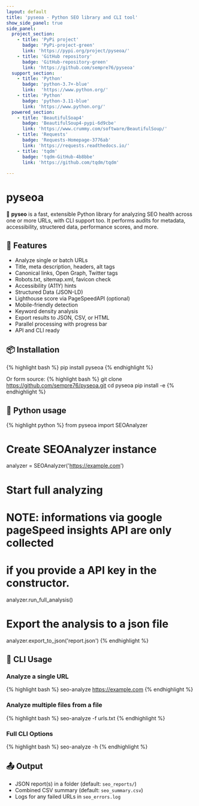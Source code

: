 ```yaml
---
layout: default
title: 'pyseoa - Python SEO library and CLI tool'
show_side_panel: true
side_panel:
  project_section:
    - title: 'PyPi project'
      badge: 'PyPi-project-green'
      link: 'https://pypi.org/project/pyseoa/'
    - title: 'GitHub repository'
      badge: 'GitHub-repository-green'
      link: 'https://github.com/sempre76/pyseoa'
  support_section:
    - title: 'Python'
      badge: 'python-3.7+-blue'
      link:  'https://www.python.org/'
    - title: 'Python'
      badge: 'python-3.11-blue'
      link: 'https://www.python.org/'
  powered_section:
    - title: 'BeautifulSoap4'
      badge: 'BeautifulSoup4-pypi-6d9cbe'
      link: 'https://www.crummy.com/software/BeautifulSoup/'
    - title: 'Requests'
      badge: 'Requests-Homepage-3776ab'
      link: 'https://requests.readthedocs.io/'
    - title: 'tqdm'
      badge: 'tqdm-GitHub-4b8bbe'
      link: 'https://github.com/tqdm/tqdm'
      
---
```

# pyseoa

🔎 **pyseo** is a fast, extensible Python library for analyzing SEO health across one or more URLs, with CLI support too. It performs audits for metadata, accessibility, structered data, performance scores, and more.



## 🚀 Features

- Analyze single or batch URLs
- Title, meta description, headers, alt tags
- Canonical links, Open Graph, Twitter tags
- Robots.txt, sitemap.xml, favicon check
- Accessibility (A11Y) hints
- Structured Data (JSON-LD)
- Lighthouse score via PageSpeedAPI (optional)
- Mobile-friendly detection
- Keyword density analysis
- Export results to JSON, CSV, or HTML
- Parallel processing with progress bar
- API and CLI ready



## 📦 Installation

{% highlight bash %}
pip install pyseoa
{% endhighlight %}

Or form source:
{% highlight bash %}
git clone https://github.com/sempre76/pyseoa.git
cd pyseoa
pip install -e
{% endhighlight %}



## 🧪 Python usage
{% highlight python %}
from pyseoa import SEOAnalyzer

# Create SEOAnalyzer instance
analyzer = SEOAnalyzer('https://example.com')

# Start full analyzing
# NOTE: informations via google pageSpeed insights API are only collected 
# if you provide a API key in the constructor.
analyzer.run_full_analysis()

# Export the analysis to a json file
analyzer.export_to_json('report.json')
{% endhighlight %}



## 🧪 CLI Usage

### Analyze a single URL
{% highlight bash %}
seo-analyze https://example.com
{% endhighlight %}



### Analyze multiple files from a file

{% highlight bash %}
seo-analyze -f urls.txt
{% endhighlight %}



### Full CLI Options

{% highlight bash %}
seo-analyze -h
{% endhighlight %}



## 📤 Output

- JSON report(s) in a folder (default: `seo_reports/`)
- Combined CSV summary (default: `seo_summary.csv`)
- Logs for any failed URLs in `seo_errors.log`
